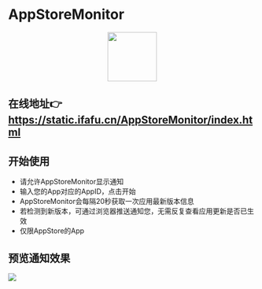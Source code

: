 # AppStoreMonitor
<div align=center><img src="https://static.ifafu.cn/AppStoreMonitorLogo.png" width="100" height="100" /></div>

## 在线地址👉 https://static.ifafu.cn/AppStoreMonitor/index.html

## 开始使用
* 请允许AppStoreMonitor显示通知
* 输入您的App对应的AppID，点击开始
* AppStoreMonitor会每隔20秒获取一次应用最新版本信息
* 若检测到新版本，可通过浏览器推送通知您，无需反复查看应用更新是否已生效
* 仅限AppStore的App

## 预览通知效果
![](http://www.zxlee.cn/AppStoreMonitorLogoDemo1.png)
